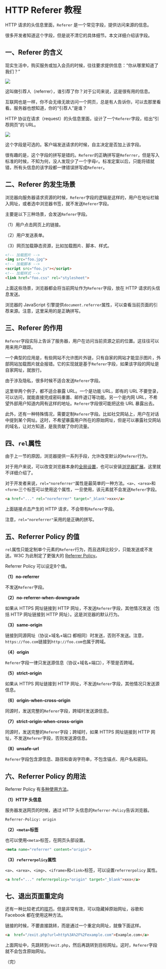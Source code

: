# HTTP Referer 教程

HTTP 请求的头信息里面，`Referer` 是一个常见字段，提供访问来源的信息。

很多开发者知道这个字段，但是说不清它的具体细节。本文详细介绍该字段。

## 一、Referer 的含义

现实生活中，购买服务或加入会员的时候，往往要求提供信息：“你从哪里知道了我们？”

![](https://www.wangbase.com/blogimg/asset/201906/bg2019060401.jpg)

这叫做引荐人（referrer），谁引荐了你？对于公司来说，这是很有用的信息。

互联网也是一样，你不会无缘无故访问一个网页，总是有人告诉你，可以去那里看看。服务器也想知道，你的“引荐人”是谁？

HTTP 协议在请求（request）的头信息里面，设计了一个`Referer`字段，给出“引荐网页”的 URL。

![](https://www.wangbase.com/blogimg/asset/201906/bg2019060402.jpg)

这个字段是可选的。客户端发送请求的时候，自主决定是否加上该字段。

很有趣的是，这个字段的拼写是错的。`Referer`的正确拼写是`Referrer`，但是写入标准的时候，不知为何，没人发现少了一个字母`r`。标准定案以后，只能将错就错，所有头信息的该字段都一律错误拼写成`Referer`。

## 二、Referer 的发生场景

浏览器向服务器请求资源的时候，`Referer`字段的逻辑是这样的，用户在地址栏输入网址，或者选中浏览器书签，就不发送`Referer`字段。

主要是以下三种场景，会发送`Referer`字段。

（1）用户点击网页上的链接。

（2）用户发送表单。

（3）网页加载静态资源，比如加载图片、脚本、样式。

```html
<!-- 加载图片 -->
<img src="foo.jpg">
<!-- 加载脚本 -->
<script src="foo.js"></script>
<!-- 加载样式 -->
<link href="foo.css" rel="stylesheet">
```

上面这些场景，浏览器都会将当前网址作为`Referer`字段，放在 HTTP 请求的头信息发送。

浏览器的 JavaScript 引擎提供`document.referrer`属性，可以查看当前页面的引荐来源。注意，这里采用的是正确拼写。

## 三、Referer 的作用

`Referer`字段实际上告诉了服务器，用户在访问当前资源之前的位置。这往往可以用来用户跟踪。

一个典型的应用是，有些网站不允许图片外链，只有自家的网站才能显示图片，外部网站加载图片就会报错。它的实现就是基于`Referer`字段，如果该字段的网址是自家网址，就放行。

由于涉及隐私，很多时候不适合发送`Referer`字段。

这里举两个例子，都不适合暴露 URL。一个是功能 URL，即有的 URL 不要登录，可以访问，就能直接完成密码重置、邮件退订等功能。另一个是内网 URL，不希望外部用户知道内网有这样的地址。`Referer`字段很可能把这些 URL 暴露出去。

此外，还有一种特殊情况，需要定制`Referer`字段。比如社交网站上，用户在对话中提到某个网址。这时，不希望暴露用户所在的原始网址，但是可以暴露社交网站的域名，让对方知道，是我贡献了你的流量。

## 四、`rel`属性

由于上一节的原因，浏览器提供一系列手段，允许改变默认的`Referer`行为。

对于用户来说，可以改变浏览器本身的[全局设置](http://kb.mozillazine.org/Network.http.sendRefererHeader)，也可以安装[浏览器扩展](https://browsernative.com/http-referer-control-chrome/)。这里就不详细介绍了。

对于开发者来说，`rel="noreferrer"`属性是最简单的一种方法。`<a>`、`<area>`和`<form>`三个标签可以使用这个属性，一旦使用，该元素就不会发送`Referer`字段。

```html
<a href="..." rel="noreferrer" target="_blank">xxx</a>
```

上面链接点击产生的 HTTP 请求，不会带有`Referer`字段。

注意，`rel="noreferrer"`采用的是正确的拼写。

## 五、Referrer Policy 的值

`rel`属性只能定制单个元素的`Referer`行为，而且选择比较少，只能发送或不发送。W3C 为此制定了更强大的 [Referrer Policy](https://w3c.github.io/webappsec-referrer-policy/)。

Referrer Policy 可以设定8个值。

**（1）no-referrer**

不发送`Referer`字段。

**（2）no-referrer-when-downgrade**

如果从 HTTPS 网址链接到 HTTP 网址，不发送`Referer`字段，其他情况发送（包括 HTTP 网址链接到 HTTP 网址）。这是浏览器的默认行为。

**（3）same-origin**

链接到同源网址（协议+域名+端口 都相同）时发送，否则不发送。注意，`https://foo.com`链接到`http://foo.com`也属于跨域。

**（4）origin**

`Referer`字段一律只发送源信息（协议+域名+端口），不管是否跨域。

**（5）strict-origin**

如果从 HTTPS 网址链接到 HTTP 网址，不发送`Referer`字段，其他情况只发送源信息。

**（6）origin-when-cross-origin**

同源时，发送完整的`Referer`字段，跨域时发送源信息。

**（7）strict-origin-when-cross-origin**

同源时，发送完整的`Referer`字段；跨域时，如果 HTTPS 网址链接到 HTTP 网址，不发送`Referer`字段，否则发送源信息。

**（8）unsafe-url**

`Referer`字段包含源信息、路径和查询字符串，不包含锚点、用户名和密码。

## 六、Referrer Policy 的用法

Referrer Policy 有[多种使用方法](https://w3c.github.io/webappsec-referrer-policy/#referrer-policy-delivery)。

**（1）HTTP 头信息**

服务器发送网页的时候，通过 HTTP 头信息的`Referrer-Policy`告诉浏览器。

```html
Referrer-Policy: origin
```

**（2）`<meta>`标签**

也可以使用`<meta>`标签，在网页头部设置。

```html
<meta name="referrer" content="origin">
```

**（3）`referrerpolicy`属性**

 `<a>`、`<area>`、`<img>`、`<iframe>`和`<link>`标签，可以设置`referrerpolicy` 属性。
 
```html
<a href="..." referrerpolicy="origin" target="_blank">xxx</a>
```

## 七、退出页面重定向

还有一种比较老式的[技巧](https://geekthis.net/post/hide-http-referer-headers/#exit-page-redirect)，但是非常有效，可以隐藏掉原始网址，谷歌和 Facebook 都在使用这种方法。

链接的时候，不要直接跳转，而是通过一个重定向网址，就像下面这样。

```html
<a  href="/exit.php?url=http%3A%2F%2Fexample.com">Example.com</a>
```

上面网址中，先跳转到`/exit.php`，然后再跳转到目标网址。这时，`Referer`字段就不会包含原始网址。

（完）
